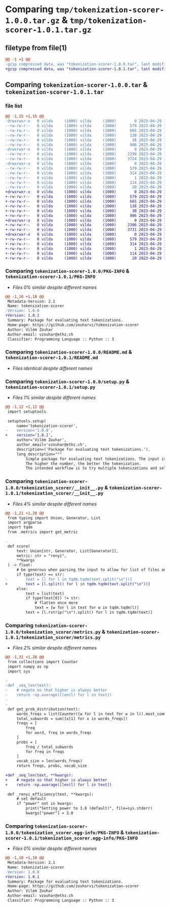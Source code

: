# Comparing `tmp/tokenization-scorer-1.0.0.tar.gz` & `tmp/tokenization-scorer-1.0.1.tar.gz`

## filetype from file(1)

```diff
@@ -1 +1 @@
-gzip compressed data, was "tokenization-scorer-1.0.0.tar", last modified: Sat Apr 29 17:29:26 2023, max compression
+gzip compressed data, was "tokenization-scorer-1.0.1.tar", last modified: Sat Apr 29 17:37:37 2023, max compression
```

## Comparing `tokenization-scorer-1.0.0.tar` & `tokenization-scorer-1.0.1.tar`

### file list

```diff
@@ -1,15 +1,15 @@
-drwxrwxr-x   0 vilda     (1000) vilda     (1000)        0 2023-04-29 17:29:26.060148 tokenization-scorer-1.0.0/
--rw-rw-r--   0 vilda     (1000) vilda     (1000)      579 2023-04-29 17:29:26.060148 tokenization-scorer-1.0.0/PKG-INFO
--rw-rw-r--   0 vilda     (1000) vilda     (1000)      665 2023-04-29 17:24:13.000000 tokenization-scorer-1.0.0/README.md
--rw-rw-r--   0 vilda     (1000) vilda     (1000)      138 2023-04-29 16:39:07.000000 tokenization-scorer-1.0.0/pyproject.toml
--rw-rw-r--   0 vilda     (1000) vilda     (1000)       38 2023-04-29 17:29:26.060148 tokenization-scorer-1.0.0/setup.cfg
--rw-rw-r--   0 vilda     (1000) vilda     (1000)      906 2023-04-29 17:29:13.000000 tokenization-scorer-1.0.0/setup.py
-drwxrwxr-x   0 vilda     (1000) vilda     (1000)        0 2023-04-29 17:29:26.060148 tokenization-scorer-1.0.0/tokenization_scorer/
--rw-rw-r--   0 vilda     (1000) vilda     (1000)     2299 2023-04-29 17:18:32.000000 tokenization-scorer-1.0.0/tokenization_scorer/__init__.py
--rw-rw-r--   0 vilda     (1000) vilda     (1000)     3724 2023-04-29 17:18:37.000000 tokenization-scorer-1.0.0/tokenization_scorer/metrics.py
-drwxrwxr-x   0 vilda     (1000) vilda     (1000)        0 2023-04-29 17:29:26.060148 tokenization-scorer-1.0.0/tokenization_scorer.egg-info/
--rw-rw-r--   0 vilda     (1000) vilda     (1000)      579 2023-04-29 17:29:26.000000 tokenization-scorer-1.0.0/tokenization_scorer.egg-info/PKG-INFO
--rw-rw-r--   0 vilda     (1000) vilda     (1000)      314 2023-04-29 17:29:26.000000 tokenization-scorer-1.0.0/tokenization_scorer.egg-info/SOURCES.txt
--rw-rw-r--   0 vilda     (1000) vilda     (1000)        1 2023-04-29 17:29:26.000000 tokenization-scorer-1.0.0/tokenization_scorer.egg-info/dependency_links.txt
--rw-rw-r--   0 vilda     (1000) vilda     (1000)      114 2023-04-29 17:29:26.000000 tokenization-scorer-1.0.0/tokenization_scorer.egg-info/entry_points.txt
--rw-rw-r--   0 vilda     (1000) vilda     (1000)       20 2023-04-29 17:29:26.000000 tokenization-scorer-1.0.0/tokenization_scorer.egg-info/top_level.txt
+drwxrwxr-x   0 vilda     (1000) vilda     (1000)        0 2023-04-29 17:37:37.197261 tokenization-scorer-1.0.1/
+-rw-rw-r--   0 vilda     (1000) vilda     (1000)      579 2023-04-29 17:37:37.197261 tokenization-scorer-1.0.1/PKG-INFO
+-rw-rw-r--   0 vilda     (1000) vilda     (1000)      665 2023-04-29 17:24:13.000000 tokenization-scorer-1.0.1/README.md
+-rw-rw-r--   0 vilda     (1000) vilda     (1000)      138 2023-04-29 16:39:07.000000 tokenization-scorer-1.0.1/pyproject.toml
+-rw-rw-r--   0 vilda     (1000) vilda     (1000)       38 2023-04-29 17:37:37.197261 tokenization-scorer-1.0.1/setup.cfg
+-rw-rw-r--   0 vilda     (1000) vilda     (1000)      906 2023-04-29 17:37:31.000000 tokenization-scorer-1.0.1/setup.py
+drwxrwxr-x   0 vilda     (1000) vilda     (1000)        0 2023-04-29 17:37:37.197261 tokenization-scorer-1.0.1/tokenization_scorer/
+-rw-rw-r--   0 vilda     (1000) vilda     (1000)     2306 2023-04-29 17:37:11.000000 tokenization-scorer-1.0.1/tokenization_scorer/__init__.py
+-rw-rw-r--   0 vilda     (1000) vilda     (1000)     3731 2023-04-29 17:36:46.000000 tokenization-scorer-1.0.1/tokenization_scorer/metrics.py
+drwxrwxr-x   0 vilda     (1000) vilda     (1000)        0 2023-04-29 17:37:37.197261 tokenization-scorer-1.0.1/tokenization_scorer.egg-info/
+-rw-rw-r--   0 vilda     (1000) vilda     (1000)      579 2023-04-29 17:37:37.000000 tokenization-scorer-1.0.1/tokenization_scorer.egg-info/PKG-INFO
+-rw-rw-r--   0 vilda     (1000) vilda     (1000)      314 2023-04-29 17:37:37.000000 tokenization-scorer-1.0.1/tokenization_scorer.egg-info/SOURCES.txt
+-rw-rw-r--   0 vilda     (1000) vilda     (1000)        1 2023-04-29 17:37:37.000000 tokenization-scorer-1.0.1/tokenization_scorer.egg-info/dependency_links.txt
+-rw-rw-r--   0 vilda     (1000) vilda     (1000)      114 2023-04-29 17:37:37.000000 tokenization-scorer-1.0.1/tokenization_scorer.egg-info/entry_points.txt
+-rw-rw-r--   0 vilda     (1000) vilda     (1000)       20 2023-04-29 17:37:37.000000 tokenization-scorer-1.0.1/tokenization_scorer.egg-info/top_level.txt
```

### Comparing `tokenization-scorer-1.0.0/PKG-INFO` & `tokenization-scorer-1.0.1/PKG-INFO`

 * *Files 0% similar despite different names*

```diff
@@ -1,10 +1,10 @@
 Metadata-Version: 2.1
 Name: tokenization-scorer
-Version: 1.0.0
+Version: 1.0.1
 Summary: Package for evaluating text tokenizations.
 Home-page: https://github.com/zouharvi/tokenization-scorer
 Author: Vilém Zouhar
 Author-email: vzouhar@ethz.ch
 Classifier: Programming Language :: Python :: 3
```

### Comparing `tokenization-scorer-1.0.0/README.md` & `tokenization-scorer-1.0.1/README.md`

 * *Files identical despite different names*

### Comparing `tokenization-scorer-1.0.0/setup.py` & `tokenization-scorer-1.0.1/setup.py`

 * *Files 1% similar despite different names*

```diff
@@ -1,12 +1,12 @@
 import setuptools
 
 setuptools.setup(
     name='tokenization-scorer',
-    version='1.0.0',
+    version='1.0.1',
     author='Vilém Zouhar',
     author_email='vzouhar@ethz.ch',
     description=('Package for evaluating text tokenizations.'),
     long_description="""
         Simple package for evaluating text tokenizations. The input is a text (list of files or stdin) and output a single number.
         The higher the number, the better the tokenization.
         The intended workflow is to try multiple tokenizations and select the one with the highest number.
```

### Comparing `tokenization-scorer-1.0.0/tokenization_scorer/__init__.py` & `tokenization-scorer-1.0.1/tokenization_scorer/__init__.py`

 * *Files 4% similar despite different names*

```diff
@@ -1,21 +1,20 @@
 from typing import Union, Generator, List
 import argparse
 import tqdm
 from .metrics import get_metric
 
-
 def score(
     text: Union[str, Generator, List[Generator]],
     metric: str = "renyi",
     **kwargs
 ) -> float:
     # be generous when parsing the input to allow for list of files and strings
     if type(text) == str:
-        text = [l for l in tqdm.tqdm(text.split("\n"))]
+        text = [l.split() for l in tqdm.tqdm(text.split("\n"))]
     else:
         text = list(text)
         if type(text[0]) != str:
             # flatten once more
             text = [w for l in text for w in tqdm.tqdm(l)]
         text = [l.rstrip("\n").split() for l in tqdm.tqdm(text)]
```

### Comparing `tokenization-scorer-1.0.0/tokenization_scorer/metrics.py` & `tokenization-scorer-1.0.1/tokenization_scorer/metrics.py`

 * *Files 2% similar despite different names*

```diff
@@ -1,31 +1,28 @@
 from collections import Counter
 import numpy as np
 import sys
 
-
-def _seq_len(text):
-    # negate so that higher is always better
-    return -np.average([len(l) for l in text])
-
-
 def get_prob_distribution(text):
     words_freqs = list(Counter((w for l in text for w in l)).most_common())
     total_subwords = sum([x[1] for x in words_freqs])
     freqs = [
         freq
         for word, freq in words_freqs
     ]
     probs = [
         freq / total_subwords
         for freq in freqs
     ]
     vocab_size = len(words_freqs)
     return freqs, probs, vocab_size
 
+def _seq_len(text, **kwargs):
+    # negate so that higher is always better
+    return -np.average([len(l) for l in text])
 
 def _renyi_efficiency(text, **kwargs):
     # set default
     if "power" not in kwargs:
         print("Setting power to 3.0 (default)", file=sys.stderr)
         kwargs["power"] = 3.0
```

### Comparing `tokenization-scorer-1.0.0/tokenization_scorer.egg-info/PKG-INFO` & `tokenization-scorer-1.0.1/tokenization_scorer.egg-info/PKG-INFO`

 * *Files 0% similar despite different names*

```diff
@@ -1,10 +1,10 @@
 Metadata-Version: 2.1
 Name: tokenization-scorer
-Version: 1.0.0
+Version: 1.0.1
 Summary: Package for evaluating text tokenizations.
 Home-page: https://github.com/zouharvi/tokenization-scorer
 Author: Vilém Zouhar
 Author-email: vzouhar@ethz.ch
 Classifier: Programming Language :: Python :: 3
```

